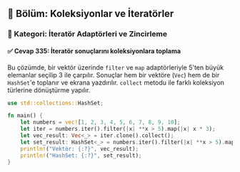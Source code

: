 ## 📘 Bölüm: Koleksiyonlar ve İteratörler
### 🔹 Kategori: İteratör Adaptörleri ve Zincirleme
#### ✅ Cevap 335: İteratör sonuçlarını koleksiyonlara toplama

Bu çözümde, bir vektör üzerinde `filter` ve `map` adaptörleriyle 5'ten büyük elemanlar seçilip 3 ile çarpılır. Sonuçlar hem bir vektöre (`Vec`) hem de bir `HashSet`'e toplanır ve ekrana yazdırılır. `collect` metodu ile farklı koleksiyon türlerine dönüştürme yapılır.

```rust
use std::collections::HashSet;

fn main() {
    let numbers = vec![1, 2, 3, 4, 5, 6, 7, 8, 9, 10];
    let iter = numbers.iter().filter(|x| **x > 5).map(|x| x * 3);
    let vec_result: Vec<_> = iter.clone().collect();
    let set_result: HashSet<_> = numbers.iter().filter(|x| **x > 5).map(|x| x * 3).collect();
    println!("Vektör: {:?}", vec_result);
    println!("HashSet: {:?}", set_result);
}
```
